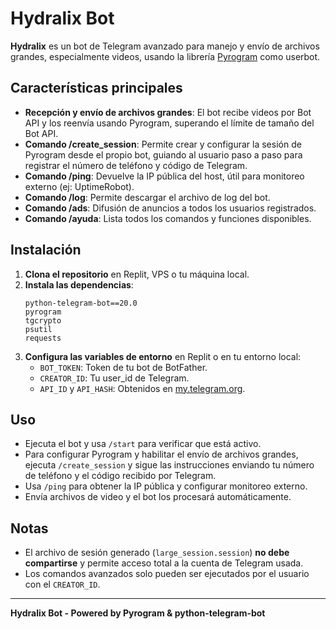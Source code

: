 # Hydralix Bot

**Hydralix** es un bot de Telegram avanzado para manejo y envío de archivos grandes, especialmente videos, usando la librería [Pyrogram](https://docs.pyrogram.org/) como userbot.

## Características principales

- **Recepción y envío de archivos grandes**: El bot recibe videos por Bot API y los reenvía usando Pyrogram, superando el límite de tamaño del Bot API.
- **Comando /create_session**: Permite crear y configurar la sesión de Pyrogram desde el propio bot, guiando al usuario paso a paso para registrar el número de teléfono y código de Telegram.
- **Comando /ping**: Devuelve la IP pública del host, útil para monitoreo externo (ej: UptimeRobot).
- **Comando /log**: Permite descargar el archivo de log del bot.
- **Comando /ads**: Difusión de anuncios a todos los usuarios registrados.
- **Comando /ayuda**: Lista todos los comandos y funciones disponibles.

## Instalación

1. **Clona el repositorio** en Replit, VPS o tu máquina local.
2. **Instala las dependencias**:
    ```
    python-telegram-bot==20.0
    pyrogram
    tgcrypto
    psutil
    requests
    ```
3. **Configura las variables de entorno** en Replit o en tu entorno local:
    - `BOT_TOKEN`: Token de tu bot de BotFather.
    - `CREATOR_ID`: Tu user_id de Telegram.
    - `API_ID` y `API_HASH`: Obtenidos en [my.telegram.org](https://my.telegram.org/apps).

## Uso

- Ejecuta el bot y usa `/start` para verificar que está activo.
- Para configurar Pyrogram y habilitar el envío de archivos grandes, ejecuta `/create_session` y sigue las instrucciones enviando tu número de teléfono y el código recibido por Telegram.
- Usa `/ping` para obtener la IP pública y configurar monitoreo externo.
- Envía archivos de video y el bot los procesará automáticamente.

## Notas

- El archivo de sesión generado (`large_session.session`) **no debe compartirse** y permite acceso total a la cuenta de Telegram usada.
- Los comandos avanzados solo pueden ser ejecutados por el usuario con el `CREATOR_ID`.

---

**Hydralix Bot - Powered by Pyrogram & python-telegram-bot**
